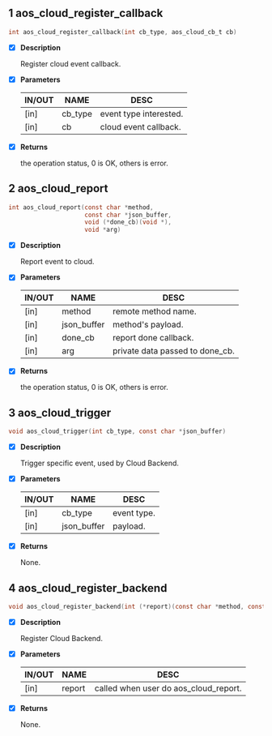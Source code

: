 ## 1 aos_cloud_register_callback

```c
int aos_cloud_register_callback(int cb_type, aos_cloud_cb_t cb)
```

- [x] **Description**

  Register cloud event callback.

- [x] **Parameters**

  | IN/OUT |  NAME  |  DESC  |
  |--------|--------|--------|
  | [in] | cb_type | event type interested.   |
  | [in] | cb |      cloud event callback. |

- [x] **Returns**

  the operation status, 0 is OK, others is error.

## 2 aos_cloud_report

```c
int aos_cloud_report(const char *method,
                     const char *json_buffer,
                     void (*done_cb)(void *),
                     void *arg)
```

- [x] **Description**

  Report event to cloud.

- [x] **Parameters**

  | IN/OUT |  NAME  |  DESC  |
  |--------|--------|--------|
  | [in] | method |      remote method name.   |
  | [in] | json_buffer | method's payload.   |
  | [in] | done_cb |     report done callback.   |
  | [in] | arg |         private data passed to done_cb. |

- [x] **Returns**

  the operation status, 0 is OK, others is error.

## 3 aos_cloud_trigger

```c
void aos_cloud_trigger(int cb_type, const char *json_buffer)
```

- [x] **Description**

  Trigger specific event, used by Cloud Backend.

- [x] **Parameters**

  | IN/OUT |  NAME  |  DESC  |
  |--------|--------|--------|
  | [in] | cb_type |     event type.   |
  | [in] | json_buffer | payload. |

- [x] **Returns**

  None.


## 4 aos_cloud_register_backend

```c
void aos_cloud_register_backend(int (*report)(const char *method, const char *json_buffer))
```

- [x] **Description**

  Register Cloud Backend.

- [x] **Parameters**

  | IN/OUT |  NAME  |  DESC  |
  |--------|--------|--------|
  | [in] | report | called when user do aos_cloud_report. |

- [x] **Returns**

  None.